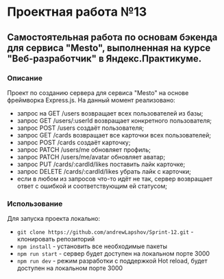 # Проектная работа №13

## Самостоятельная работа по основам бэкенда для сервиса "Mesto", выполненная на курсе "Веб-разработчик" в Яндекс.Практикуме.

### Описание

Проект по созданию сервера для сервиса "Mesto" на основе фреймворка Express.js.
На данный момент реализовано:

- запрос на GET /users возвращает всех пользователей из базы;
- запрос GET /users/:userId возвращает конкретного пользователя;
- запрос POST /users создаёт пользователя;
- запрос GET /cards возвращает все карточки всех пользователей;
- запрос POST /cards создаёт карточку;
- запрос PATCH /users/me обновляет профиль;
- запрос PATCH /users/me/avatar обновляет аватар;
- запрос PUT /cards/:cardId/likes поставить лайк карточке;
- запрос DELETE /cards/:cardId/likes убрать лайк с карточки;
- если в любом из запросов что-то идёт не так, сервер возвращает ответ с ошибкой и соответствующим ей статусом;

### Использование

Для запуска проекта локально:

- `git clone https://github.com/andrewLapshov/Sprint-12.git` - клонировать репозиторий
- `npm install` - установить все необходимые пакеты
- `npm run start` - сервер будет доступен на локальном порте 3000
- `npm run dev` - режим разработки с поддержкой Hot reload, будет доступен на локальном порте 3000
